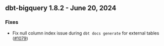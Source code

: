 ## dbt-bigquery 1.8.2 - June 20, 2024

### Fixes

- Fix null column index issue during `dbt docs generate` for external tables ([#1079](https://github.com/dbt-labs/dbt-bigquery/issues/1079))
